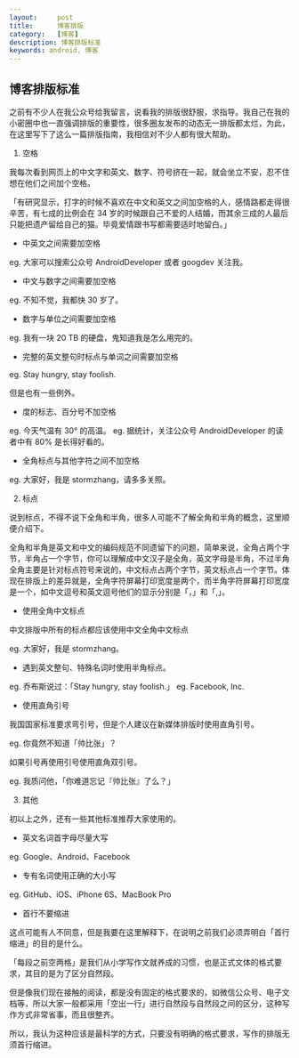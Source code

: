 ```yaml
---
layout:     post
title:      博客排版
category:   [博客]
description: 博客排版标准
keywords: android, 博客
---
```



## 博客排版标准

之前有不少人在我公众号给我留言，说看我的排版很舒服，求指导。我自己在我的小密圈中也一直强调排版的重要性，很多圈友发布的动态无一排版都太烂，为此，在这里写下了这么一篇排版指南，我相信对不少人都有很大帮助。

1. 空格

我每次看到网页上的中文字和英文、数字、符号挤在一起，就会坐立不安，忍不住想在他们之间加个空格。

「有研究显示，打字的时候不喜欢在中文和英文之间加空格的人，感情路都走得很辛苦，有七成的比例会在 34 岁的时候跟自己不爱的人结婚，而其余三成的人最后只能把遗产留给自己的猫。毕竟爱情跟书写都需要适时地留白。」

- 中英文之间需要加空格

eg. 大家可以搜索公众号 AndroidDeveloper 或者 googdev 关注我。

- 中文与数字之间需要加空格

eg. 不知不觉，我都快 30 岁了。

- 数字与单位之间需要加空格

eg. 我有一块 20 TB 的硬盘，鬼知道我是怎么用完的。

- 完整的英文整句时标点与单词之间需要加空格

eg. Stay hungry, stay foolish.

但是也有一些例外。

- 度的标志、百分号不加空格

eg. 今天气温有 30° 的高温。
eg. 据统计，关注公众号 AndroidDeveloper 的读者中有 80% 是长得好看的。

- 全角标点与其他字符之间不加空格

eg. 大家好，我是 stormzhang，请多多关照。

2. 标点

说到标点，不得不说下全角和半角，很多人可能不了解全角和半角的概念，这里顺便介绍下。

全角和半角是英文和中文的编码规范不同遗留下的问题，简单来说，全角占两个字节，半角占一个字节，你可以理解成中文汉子是全角，英文字母是半角，不过半角全角主要是针对标点符号来说的，中文标点占两个字节，英文标点占一个字节。体现在排版上的差异就是，全角字符屏幕打印宽度是两个，而半角字符屏幕打印宽度是一个，如中文逗号和英文逗号他们的显示分别是「，」和「,」。

- 使用全角中文标点

中文排版中所有的标点都应该使用中文全角中文标点

eg. 大家好，我是 stormzhang。

- 遇到英文整句、特殊名词时使用半角标点。

eg. 乔布斯说过：「Stay hungry, stay foolish.」
eg. Facebook, Inc.

- 使用直角引号

我国国家标准要求弯引号，但是个人建议在新媒体排版时使用直角引号。

eg. 你竟然不知道「帅比张」？

如果引号再使用引号使用直角双引号。

eg. 我质问他，「你难道忘记『帅比张』了么？」

3. 其他

初以上之外，还有一些其他标准推荐大家使用的。

- 英文名词首字母尽量大写

eg. Google、Android、Facebook

- 专有名词使用正确的大小写

eg. GitHub、iOS、iPhone 6S、MacBook Pro

- 首行不要缩进

这点可能有人不同意，但是我要在这里解释下，在说明之前我们必须弄明白「首行缩进」的目的是什么。

「每段之前空两格」是我们从小学写作文就养成的习惯，也是正式文体的格式要求，其目的是为了区分自然段。

但是像我们现在接触的阅读，都是没有固定的格式要求的，如微信公众号、电子文档等，所以大家一般都采用「空出一行」进行自然段与自然段之间的区分，这种写作方式非常省事，而且很整齐。

所以，我认为这种应该是最科学的方式，只要没有明确的格式要求，写作的排版无须首行缩进。